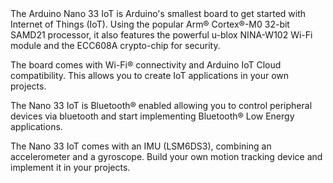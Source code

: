 <FeatureDescription>
The Arduino Nano 33 IoT is Arduino's smallest board to get started with Internet of Things (IoT). Using the popular Arm® Cortex®-M0 32-bit SAMD21 processor, it also features the powerful u-blox NINA-W102 Wi-Fi module and the ECC608A crypto-chip for security.
</FeatureDescription>

<FeatureList>

<Feature title="Wi-Fi®" image="wifi">

  The board comes with Wi-Fi® connectivity and Arduino IoT Cloud compatibility. This allows you to create IoT applications in your own projects. 

  <FeatureLink variant="primary" title="Documentation" url="/tutorials/nano-33-iot/wifi-connection"/>
  <FeatureLink variant="secondary" title="Library" url="https://www.arduino.cc/reference/en/libraries/wifinina/"/>
</Feature>

<Feature title="Bluetooth®" image="bluetooth">

  The Nano 33 IoT is Bluetooth® enabled allowing you to control peripheral devices via bluetooth and start implementing  Bluetooth® Low Energy applications.

  <FeatureLink variant="primary" title="Documentation" url="/tutorials/nano-33-iot/bluetooth"/>
  <FeatureLink variant="secondary" title="Library" url="https://www.arduino.cc/reference/en/libraries/arduinoble/"/>
</Feature>

<Feature title="IMU" image="imu">

  The Nano 33 IoT comes with an IMU (LSM6DS3), combining an accelerometer and a gyroscope. Build your own motion tracking device and implement it in your projects.

  <FeatureLink variant="primary" title="Documentation" url="/tutorials/nano-33-iot/imu-gyroscope"/>
  <FeatureLink variant="secondary" title="Library" url="https://www.arduino.cc/reference/en/libraries/arduino_lsm6ds3/"/>
</Feature>

</FeatureList>